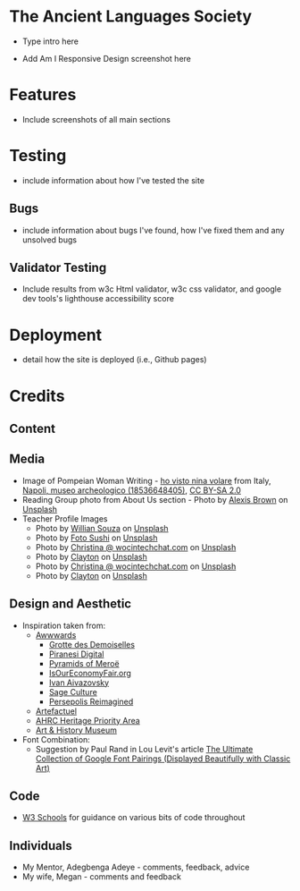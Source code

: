 # The Ancient Languages Society

- Type intro here

- Add Am I Responsive Design screenshot here


# Features

- Include screenshots of all main sections

# Testing

- include information about how I've tested the site

## Bugs

- include information about bugs I've found, how I've fixed them and any unsolved bugs

## Validator Testing

- Include results from w3c Html validator, w3c css validator, and google dev tools's lighthouse accessibility score

# Deployment

- detail how the site is deployed (i.e., Github pages)

# Credits

## Content

## Media
- Image of Pompeian Woman Writing - <a href="https://www.flickr.com/people/41099823@N00">ho visto nina volare</a> from Italy, <a href="https://commons.wikimedia.org/wiki/File:Napoli,_museo_archeologico_(18536648405).jpg">Napoli, museo archeologico (18536648405)</a>, <a href="https://creativecommons.org/licenses/by-sa/2.0/legalcode" rel="license">CC BY-SA 2.0</a>
- Reading Group photo from About Us section - Photo by <a href="https://unsplash.com/@alexisrbrown?utm_source=unsplash&utm_medium=referral&utm_content=creditCopyText">Alexis Brown</a> on <a href="https://unsplash.com/s/photos/reading-group?utm_source=unsplash&utm_medium=referral&utm_content=creditCopyText">Unsplash</a>
- Teacher Profile Images
    - Photo by <a href="https://unsplash.com/@willsouzabr?utm_source=unsplash&utm_medium=referral&utm_content=creditCopyText">Willian Souza</a> on <a href="https://unsplash.com/s/photos/headshot?utm_source=unsplash&utm_medium=referral&utm_content=creditCopyText">Unsplash</a>
  - Photo by <a href="https://unsplash.com/@fotosushi?utm_source=unsplash&utm_medium=referral&utm_content=creditCopyText">Foto Sushi</a> on <a href="https://unsplash.com/s/photos/headshot?utm_source=unsplash&utm_medium=referral&utm_content=creditCopyText">Unsplash</a>
  - Photo by <a href="https://unsplash.com/@wocintechchat?utm_source=unsplash&utm_medium=referral&utm_content=creditCopyText">Christina @ wocintechchat.com</a> on <a href="https://unsplash.com/s/photos/headshot?utm_source=unsplash&utm_medium=referral&utm_content=creditCopyText">Unsplash</a>
  - Photo by <a href="https://unsplash.com/@ibidsy?utm_source=unsplash&utm_medium=referral&utm_content=creditCopyText">Clayton</a> on <a href="https://unsplash.com/s/photos/headshot?utm_source=unsplash&utm_medium=referral&utm_content=creditCopyText">Unsplash</a>
  - Photo by <a href="https://unsplash.com/@wocintechchat?utm_source=unsplash&utm_medium=referral&utm_content=creditCopyText">Christina @ wocintechchat.com</a> on <a href="https://unsplash.com/s/photos/headshot?utm_source=unsplash&utm_medium=referral&utm_content=creditCopyText">Unsplash</a>
  - Photo by <a href="https://unsplash.com/@ibidsy?utm_source=unsplash&utm_medium=referral&utm_content=creditCopyText">Clayton</a> on <a href="https://unsplash.com/s/photos/headshot?utm_source=unsplash&utm_medium=referral&utm_content=creditCopyText">Unsplash</a>
  
  
  

## Design and Aesthetic
- Inspiration taken from: 
    - [Awwwards](https://www.awwwards.com)
        - [Grotte des Demoiselles](https://www.demoiselles.com/fr)
        - [Piranesi Digital](https://piranesi.kunsthalle-karlsruhe.de/de)
        - [Pyramids of Meroë](https://artsexperiments.withgoogle.com/meroe/)
        - [IsOurEconomyFair.org](https://isoureconomyfair.org)
        - [Ivan Aivazovsky](http://ivanaivazovsky.life)
        - [Sage Culture](https://sageculture.com)
        - [Persepolis Reimagined](https://persepolis.getty.edu)
    - [Artefactuel](https://artefactuel.ca)
    - [AHRC Heritage Priority Area](https://heritage-research.org)
    - [Art & History Museum](https://www.artandhistory.museum)
- Font Combination:
    - Suggestion by Paul Rand in Lou Levit's article [The Ultimate Collection of Google Font Pairings (Displayed Beautifully with Classic Art)](https://heyreliable.com/ultimate-google-font-pairings/)

## Code
- [W3 Schools](https://www.w3schools.com) for guidance on various bits of code throughout 

## Individuals
- My Mentor, Adegbenga Adeye - comments, feedback, advice
- My wife, Megan - comments and feedback